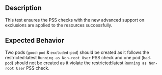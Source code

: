 ## Description

This test ensures the PSS checks with the new advanced support on exclusions are applied to the resources successfully.

## Expected Behavior

Two pods (`good-pod` & `excluded-pod`) should be created as it follows the restricted:latest `Running as Non-root User` PSS check and one pod (`bad-pod`) should not be created as it violate the restricted:latest `Running as Non-root User` PSS check.
